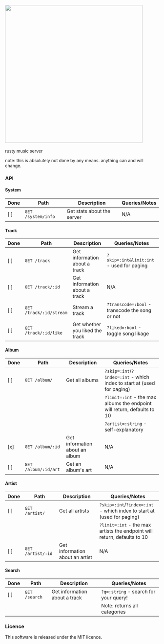 ## <img src="https://cdn.statically.io/img/raw.githubusercontent.com/w=700/kanbaru/kyoku/main/kyoku.png" width="450px">
rusty music server

note: this is absolutely not done by any means. anything can and will change.
### API
#### System
|Done|Path|Description|Queries/Notes
|-|-|-|-|
[ ]|`GET /system/info`|Get stats about the server|N/A|

#### Track
|Done|Path|Description|Queries/Notes
|-|-|-|-|
[ ]|`GET /track`|Get information about a track|`?skip=:int&limit:int` - used for paging|
[ ]|`GET /track/:id`|Get information about a track|N/A|
[ ]|`GET /track/:id/stream`|Stream a track|`?transcode=:bool` - transcode the song or not|
[ ]|`GET /track/:id/like`|Get whether you liked the track|`?liked=:bool` - toggle song likage|

#### Album
|Done|Path|Description|Queries/Notes
|-|-|-|-|
[ ]|`GET /album/`|Get all albums|`?skip=:int`/`?index=:int` - which index to start at (used for paging)|
||||`?limit=:int` - the max albums the endpoint will return, defaults to 10
||||`?artist=:string` - self-explanatory
[x]|`GET /album/:id`|Get information about an album|N/A|
[ ]|`GET /album/:id/art`|Get an album's art|N/A|

#### Artist
|Done|Path|Description|Queries/Notes
|-|-|-|-|
[ ]|`GET /artist/`|Get all artists|`?skip=:int`/`?index=:int` - which index to start at (used for paging)|
||||`?limit=:int` - the max artists the endpoint will return, defaults to 10
[ ]|`GET /artist/:id`|Get information about an artist|N/A|

#### Search
|Done|Path|Description|Queries/Notes
|-|-|-|-|
[ ]|`GET /search`|Get information about a track|`?q=:string` - search for your query!|
||||Note: returns all categories

### Licence
This software is released under the MIT licence.
